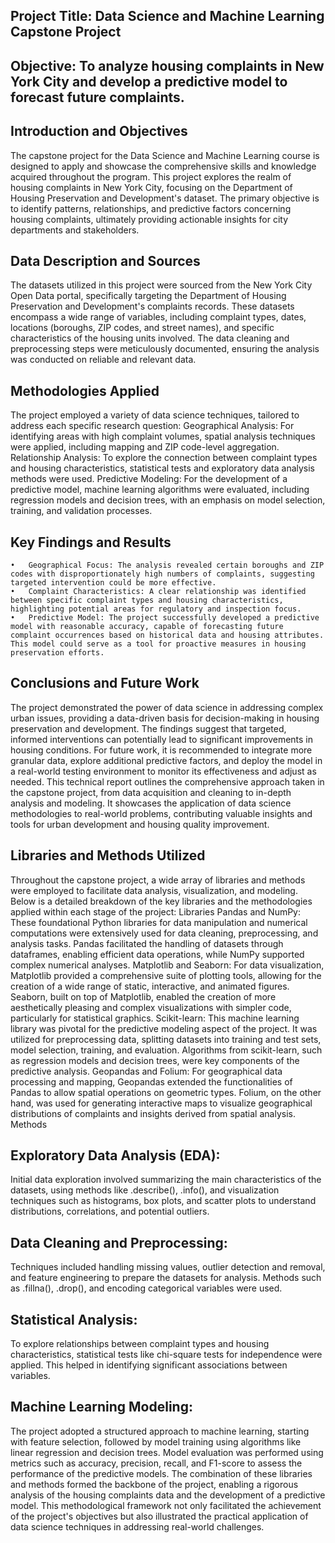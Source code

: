 ## Project Title: Data Science and Machine Learning Capstone Project
## Objective: To analyze housing complaints in New York City and develop a predictive model to forecast future complaints.

## Introduction and Objectives
The capstone project for the Data Science and Machine Learning course is designed to apply and showcase the comprehensive skills and knowledge acquired throughout the program. This project explores the realm of housing complaints in New York City, focusing on the Department of Housing Preservation and Development's dataset. The primary objective is to identify patterns, relationships, and predictive factors concerning housing complaints, ultimately providing actionable insights for city departments and stakeholders.
## Data Description and Sources
The datasets utilized in this project were sourced from the New York City Open Data portal, specifically targeting the Department of Housing Preservation and Development's complaints records. These datasets encompass a wide range of variables, including complaint types, dates, locations (boroughs, ZIP codes, and street names), and specific characteristics of the housing units involved. The data cleaning and preprocessing steps were meticulously documented, ensuring the analysis was conducted on reliable and relevant data.
## Methodologies Applied
The project employed a variety of data science techniques, tailored to address each specific research question:
		Geographical Analysis: For identifying areas with high complaint volumes, spatial analysis techniques were applied, including mapping and ZIP code-level aggregation.
		Relationship Analysis: To explore the connection between complaint types and housing characteristics, statistical tests and exploratory data analysis methods were used.
		Predictive Modeling: For the development of a predictive model, machine learning algorithms were evaluated, including regression models and decision trees, with an emphasis on model selection, training, and validation processes.
## Key Findings and Results
	•	Geographical Focus: The analysis revealed certain boroughs and ZIP codes with disproportionately high numbers of complaints, suggesting targeted intervention could be more effective.
	•	Complaint Characteristics: A clear relationship was identified between specific complaint types and housing characteristics, highlighting potential areas for regulatory and inspection focus.
	•	Predictive Model: The project successfully developed a predictive model with reasonable accuracy, capable of forecasting future complaint occurrences based on historical data and housing attributes. This model could serve as a tool for proactive measures in housing preservation efforts.
## Conclusions and Future Work
The project demonstrated the power of data science in addressing complex urban issues, providing a data-driven basis for decision-making in housing preservation and development. The findings suggest that targeted, informed interventions can potentially lead to significant improvements in housing conditions. For future work, it is recommended to integrate more granular data, explore additional predictive factors, and deploy the model in a real-world testing environment to monitor its effectiveness and adjust as needed.
This technical report outlines the comprehensive approach taken in the capstone project, from data acquisition and cleaning to in-depth analysis and modeling. It showcases the application of data science methodologies to real-world problems, contributing valuable insights and tools for urban development and housing quality improvement.

## Libraries and Methods Utilized
Throughout the capstone project, a wide array of libraries and methods were employed to facilitate data analysis, visualization, and modeling. Below is a detailed breakdown of the key libraries and the methodologies applied within each stage of the project:
Libraries
		Pandas and NumPy: These foundational Python libraries for data manipulation and numerical computations were extensively used for data cleaning, preprocessing, and analysis tasks. Pandas facilitated the handling of datasets through dataframes, enabling efficient data operations, while NumPy supported complex numerical analyses.
		Matplotlib and Seaborn: For data visualization, Matplotlib provided a comprehensive suite of plotting tools, allowing for the creation of a wide range of static, interactive, and animated figures. Seaborn, built on top of Matplotlib, enabled the creation of more aesthetically pleasing and complex visualizations with simpler code, particularly for statistical graphics.
		Scikit-learn: This machine learning library was pivotal for the predictive modeling aspect of the project. It was utilized for preprocessing data, splitting datasets into training and test sets, model selection, training, and evaluation. Algorithms from scikit-learn, such as regression models and decision trees, were key components of the predictive analysis.
		Geopandas and Folium: For geographical data processing and mapping, Geopandas extended the functionalities of Pandas to allow spatial operations on geometric types. Folium, on the other hand, was used for generating interactive maps to visualize geographical distributions of complaints and insights derived from spatial analysis.
Methods
## Exploratory Data Analysis (EDA): 
Initial data exploration involved summarizing the main characteristics of the datasets, using methods like .describe(), .info(), and visualization techniques such as histograms, box plots, and scatter plots to understand distributions, correlations, and potential outliers.
## Data Cleaning and Preprocessing:
Techniques included handling missing values, outlier detection and removal, and feature engineering to prepare the datasets for analysis. Methods such as .fillna(), .drop(), and encoding categorical variables were used.
## Statistical Analysis:
To explore relationships between complaint types and housing characteristics, statistical tests like chi-square tests for independence were applied. This helped in identifying significant associations between variables.
## Machine Learning Modeling:
The project adopted a structured approach to machine learning, starting with feature selection, followed by model training using algorithms like linear regression and decision trees. Model evaluation was performed using metrics such as accuracy, precision, recall, and F1-score to assess the performance of the predictive models.
The combination of these libraries and methods formed the backbone of the project, enabling a rigorous analysis of the housing complaints data and the development of a predictive model. This methodological framework not only facilitated the achievement of the project's objectives but also illustrated the practical application of data science techniques in addressing real-world challenges.
